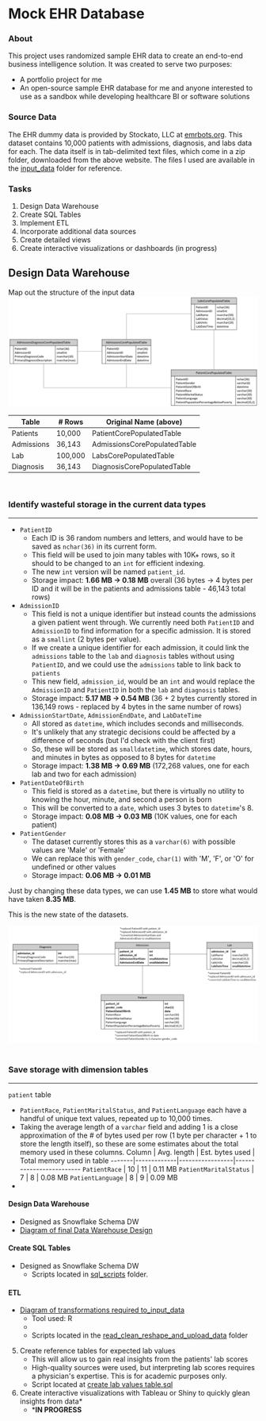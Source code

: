# Mock EHR Database

### About
This project uses randomized sample EHR data to create an end-to-end business intelligence solution. It was created to serve two purposes:
* A portfolio project for me
* An open-source sample EHR database for me and anyone interested to use as a sandbox while developing healthcare BI or software solutions


### Source Data
The EHR dummy data is provided by Stockato, LLC at [emrbots.org](http://www.emrbots.org). This dataset contains 10,000 patients with admissions, diagnosis, and labs data for each. The data itself is in tab-delimited text files, which come in a zip folder, downloaded from the above website. The files I used are available in the [input_data](/input_data) folder for reference.


### Tasks
1. Design Data Warehouse
2. Create SQL Tables
3. Implement ETL 
4. Incorporate additional data sources
5. Create detailed views
6. Create interactive visualizations or dashboards (in progress)


## Design Data Warehouse
Map out the structure of the input data
![Input data diagram](https://github.com/alexpowers2017/mock-ehr-project/blob/main/documentation/Input%20data%20diagram.JPG?raw=true)

Table | # Rows | Original Name (above)
------|------|------
Patients | 10,000 | PatientCorePopulatedTable
Admissions | 36,143 | AdmissionsCorePopulatedTable
Lab | 100,000 | LabsCorePopulatedTable
Diagnosis | 36,143 | DiagnosisCorePopulatedTable
  
&nbsp;
### Identify wasteful storage in the current data types
----------------------------
* ```PatientID```
   * Each ID is 36 random numbers and letters, and would have to be saved as ```nchar(36)``` in its current form. 
   * This field will be used to join many tables with 10K+ rows, so it should to be changed to an ```int``` for efficient indexing. 
   * The new ```int``` version will be named ```patient_id```.
   * Storage impact: **1.66 MB &#8594; 0.18 MB** overall (36 bytes &#8594; 4 bytes per ID and it will be in the patients and admissions table - 46,143 total rows)
* ```AdmissionID```
   * This field is not a unique identifier but instead counts the admissions a given patient went through. We currently need both ```PatientID``` and ```AdmissionID``` to find information for a specific admission. It is stored as a ```smallint``` (2 bytes per value).
   * If we create a unique identifier for each admission, it could link the ```admissions``` table to the ```lab``` and ```diagnosis``` tables without using ```PatientID```, and we could use the ```admissions``` table to link back to ```patients```
   * This new field, ```admission_id```, would be an ```int``` and would replace the ```AdmissionID``` and ```PatientID``` in both the ```lab``` and ```diagnosis``` tables.
   * Storage impact: **5.17 MB &#8594; 0.54 MB** (36 + 2 bytes currently stored in 136,149 rows - replaced by 4 bytes in the same number of rows)
* ```AdmissionStartDate```, ```AdmissionEndDate```, and ```LabDateTime```
   * All stored as ```datetime```, which includes seconds and milliseconds. 
   * It's unlikely that any strategic decisions could be affected by a difference of seconds (but I'd check with the client first)
   * So, these will be stored as ```smalldatetime```, which stores date, hours, and minutes in bytes as opposed to 8 bytes for ```datetime``` 
   * Storage impact: **1.38 MB &#8594; 0.69 MB** (172,268 values, one for each lab and two for each admission)
* ```PatientDateOfBirth```
   * This field is stored as a ```datetime```, but there is virtually no utility to knowing the hour, minute, and second a person is born
   * This will be converted to a ```date```, which uses 3 bytes to ```datetime```'s 8.
   * Storage impact: **0.08 MB &#8594; 0.03 MB** (10K values, one for each patient)
* ```PatientGender```
   * The dataset currently stores this as a ```varchar(6)``` with possible values are 'Male' or 'Female'
   * We can replace this with ```gender_code```, ```char(1)``` with 'M', 'F', or 'O' for undefined or other values
   * Storage impact: **0.06 MB &#8594; 0.01 MB**

Just by changing these data types, we can use **1.45 MB** to store what would have taken **8.35 MB**.

This is the new state of the datasets.

![column transformation diagram](https://github.com/alexpowers2017/mock-ehr-project/blob/main/documentation/column_transformations_diagram.JPG)
&nbsp;
### Save storage with dimension tables
----------------------
```patient``` table
* ```PatientRace```, ```PatientMaritalStatus```, and ```PatientLanguage``` each have a handful of unique text values, repeated up to 10,000 times. 
* Taking the average length of a ```varchar``` field and adding 1 is a close approximation of the # of bytes used per row (1 byte per character + 1 to store the length itself), so these are some estimates about the total memory used in these columns.
   Column | Avg. length | Est. bytes used | Total memory used in table
   -------|-------------|-----------------|-------------------------
   ```PatientRace``` | 10 | 11 | 0.11 MB
   ```PatientMaritalStatus``` | 7 | 8 | 0.08 MB
   ```PatientLanguage``` | 8 | 9 | 0.09 MB
* 


#### Design Data Warehouse
* Designed as Snowflake Schema DW
* [Diagram of final Data Warehouse Design](/documentation/Final%20Data%20Warehouse%20Diagram.pdf)

   
#### Create SQL Tables
* Designed as Snowflake Schema DW
   * Scripts located in [sql_scripts](/sql_scripts) folder.
#### ETL
* [Diagram of transformations required to_input_data](/documentation/Data%20Transformations.pdf)
   * Tool used: R
   * 
   * Scripts located in the [read_clean_reshape_and_upload_data](/read_clean_reshape_and_upload_data) folder
5. Create reference tables for expected lab values
   * This will allow us to gain real insights from the patients' lab scores
   * High-quality sources were used, but interpreting lab scores requires a physician's expertise. This is for academic purposes only.
   * Script located at [create lab values table.sql](/sql_scripts/create%20lab%20values%20table.sql)
7. Create interactive visualizations with Tableau or Shiny to quickly glean insights from data*
   * ***IN PROGRESS**
